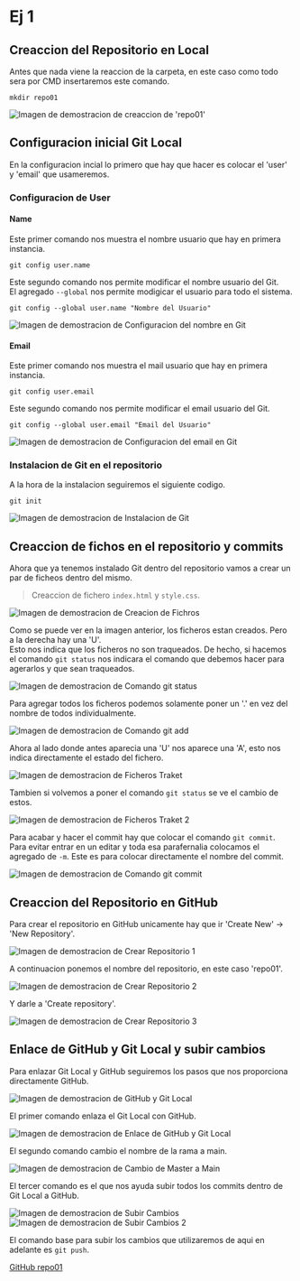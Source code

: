 # Ej 1
  
## Creaccion del Repositorio en Local
Antes que nada viene la reaccion de la carpeta, en este caso como todo sera por CMD insertaremos este comando.

~~~
mkdir repo01
~~~
![Imagen de demostracion de creaccion de 'repo01'](./img/Screenshot_1.png "Creccion de 'repo01'")

## Configuracion inicial Git Local
En la configuracion incial lo primero que hay que hacer es colocar el 'user' y 'email' que usameremos.

### Configuracion de User
#### Name
Este primer comando nos muestra el nombre usuario que hay en primera instancia.
~~~
git config user.name
~~~

Este segundo comando nos permite modificar el nombre usuario del Git.  
El agregado `--global` nos permite modigicar el usuario para todo el sistema.
~~~
git config --global user.name "Nombre del Usuario"
~~~

![Imagen de demostracion de Configuracion del nombre en Git](./img/Screenshot_3.png "Configuracion del nombre en Git")

#### Email
Este primer comando nos muestra el mail usuario que hay en primera instancia.
~~~
git config user.email
~~~

Este segundo comando nos permite modificar el email usuario del Git.  
~~~
git config --global user.email "Email del Usuario"
~~~

![Imagen de demostracion de Configuracion del email en Git](./img/Screenshot_2.png "Configuracion del email en Git")

### Instalacion de Git en el repositorio
A la hora de la instalacion seguiremos el siguiente codigo.

~~~
git init
~~~

![Imagen de demostracion de Instalacion de Git](./img/Screenshot_4.png "Instalacion de Git")

## Creaccion de fichos en el repositorio y commits
Ahora que ya tenemos instalado Git dentro del repositorio vamos a crear un par de ficheos dentro del mismo.

> Creaccion de fichero `index.html` y `style.css`.

![Imagen de demostracion de Creacion de Fichros](./img/Screenshot_5.png "Creacion de Fichros")

Como se puede ver en la imagen anterior, los ficheros estan creados. Pero a la derecha hay una 'U'.  
Esto nos indica que los ficheros no son traqueados. De hecho, si hacemos el comando `git status` nos indicara el comando que debemos hacer para agerarlos y que sean traqueados.

![Imagen de demostracion de Comando git status](./img/Screenshot_6.png "Comando git status")

Para agregar todos los ficheros podemos solamente poner un '.' en vez del nombre de todos individualmente.

![Imagen de demostracion de Comando git add](./img/Screenshot_7.png "Comando git add")

Ahora al lado donde antes aparecia una 'U' nos aparece una 'A', esto nos indica directamente el estado del fichero.

![Imagen de demostracion de Ficheros Traket](./img/Screenshot_8.png "Ficheros Traket")

Tambien si volvemos a poner el comando `git status` se ve el cambio de estos.

![Imagen de demostracion de Ficheros Traket 2](./img/Screenshot_9.png "Ficheros Traket 2")

Para acabar y hacer el commit hay que colocar el comando `git commit`.
Para evitar entrar en un editar y toda esa parafernalia colocamos el agregado de `-m`. Este es para colocar directamente el nombre del commit.

![Imagen de demostracion de Comando git commit](./img/Screenshot_10.png "Comando git commit")

## Creaccion del Repositorio en GitHub
Para crear el repositorio en GitHub unicamente hay que ir 'Create New' -> 'New Repository'.

![Imagen de demostracion de Crear Repositorio 1](./img/Screenshot_11.png "Crear Repositorio 1")

A continuacion ponemos el nombre del repositorio, en este caso 'repo01'.

![Imagen de demostracion de Crear Repositorio 2](./img/Screenshot_12.png "Crear Repositorio 2")

Y darle a 'Create repository'.

![Imagen de demostracion de Crear Repositorio 3](./img/Screenshot_13.png "Crear Repositorio 3")

## Enlace de GitHub y Git Local y subir cambios
Para enlazar Git Local y GitHub seguiremos los pasos que nos proporciona directamente GitHub.

![Imagen de demostracion de GitHub y Git Local](./img/Screenshot_14.png "GitHub y Git Local")

El primer comando enlaza el Git Local con GitHub.

![Imagen de demostracion de Enlace de GitHub y Git Local](./img/Screenshot_15.png "Enlace de GitHub y Git Local")

El segundo comando cambio el nombre de la rama a main.

![Imagen de demostracion de Cambio de Master a Main](./img/Screenshot_16.png "Cambio de Master a Main")

El tercer comando es el que nos ayuda subir todos los commits dentro de Git Local a GitHub.

![Imagen de demostracion de Subir Cambios](./img/Screenshot_17.png "Subir Cambios")
![Imagen de demostracion de Subir Cambios 2](./img/Screenshot_18.png "Subir Cambios 2")

El comando base para subir los cambios que utilizaremos de aqui en adelante es `git push`.

[GitHub repo01](https://github.com/JorgitoslotX07/repo01)


